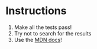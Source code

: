 # Instructions

1. Make all the tests pass!
2. Try not to search for the results
3. Use the [MDN docs](https://developer.mozilla.org/en-US/docs/Web/JavaScript)!
